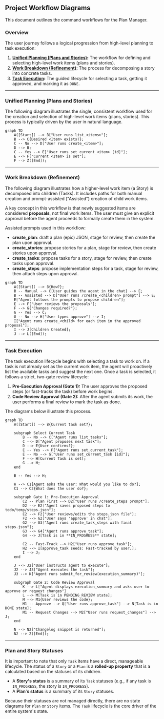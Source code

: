 ## Project Workflow Diagrams

This document outlines the command workflows for the Plan Manager.

### Overview

The user journey follows a logical progression from high-level planning to task execution:

1.  **[Unified Planning (Plans and Stories)](#unified-planning-plans-and-stories):** The workflow for defining and selecting high-level work items (plans and stories).
2.  **[Work Breakdown (Refinement)](#work-breakdown-refinement):** The process for decomposing a story into concrete tasks.
3.  **[Task Execution](#task-execution):** The guided lifecycle for selecting a task, getting it approved, and marking it as `DONE`.

---

### Unified Planning (Plans and Stories)

The following diagram illustrates the single, consistent workflow used for the creation and selection of high-level work items (plans, stories). This process is typically driven by the user in natural language.

```mermaid
graph TD
    A([Start]) --> B["User runs list_<items>"];
    B --> C{Desired <Item> exists?};
    C -- No --> D["User runs create_<item>"];
    D --> B;
    C -- Yes --> E["User runs set_current_<item> [id]"];
    E --> F["Current <Item> is set"];
    F --> Z([End]);
```

---

### Work Breakdown (Refinement)

The following diagram illustrates how a higher-level work item (a Story) is decomposed into children (Tasks). It includes paths for both manual creation and prompt-assisted ("Assisted") creation of child work items.

A key concept in this workflow is that newly suggested items are considered **proposals**, not final work items. The user must give an explicit approval before the agent proceeds to formally create them in the system. 

Assisted prompts used in this workflow:
- **create_plan**: draft a plan (epic) JSON, stage for review, then create the plan upon approval.
- **create_stories**: propose stories for a plan, stage for review, then create stories upon approval.
- **create_tasks**: propose tasks for a story, stage for review, then create tasks upon approval.
- **create_steps**: propose implementation steps for a task, stage for review, then attach steps upon approval.

```mermaid
graph TD
    A([Start]) --> B{How?};
    B -- Manual --> C[User guides the agent in the chat] --> E;
    B -- Assisted --> D["User runs /create_<children> prompt"] --> E;
    E["Agent follows the prompts to propose children"];
    E --> F["User reviews the proposals"];
    F --> G{"Changes required?"};
    G -- Yes --> C;
    G -- No --> H["User types approve"] --> I;
    I["Agent runs create_<child> for each item in the approved proposal"];
    I --> J[Children Created];
    J --> L([End]);
```

---

### Task Execution

The task execution lifecycle begins with selecting a task to work on. If a task is not already set as the current work item, the agent will proactively list the available tasks and suggest the next one. Once a task is selected, it follows a strict, two-gate review lifecycle:

1.  **Pre-Execution Approval (Gate 1):** The user approves the proposed steps (or fast-tracks the task) before work begins.
2.  **Code Review Approval (Gate 2):** After the agent submits its work, the user performs a final review to mark the task as done.

The diagrams below illustrate this process.

```mermaid
graph TD
    A([Start]) --> B{Current task set?};
    
    subgraph Select Current Task
        B -- No --> C["Agent runs list_tasks"];
        C --> D["Agent proposes next task"];
        D --> E{User confirms?};
        E -- Yes --> F["Agent runs set_current_task"];
        E -- No --> G["User runs set_current_task [id]"];
        F --> H[Current Task is set];
        G --> H;
    end

    B -- Yes --> H;

    H --> C1[Agent asks the user: What would you like to do?];
    C1 --> C2{What does the user do?};
    
    subgraph Gate 1: Pre-Execution Approval
        C2 -- Plan First --> D2["User runs /create_steps prompt"];
        D2 --> E2["Agent saves proposed steps to todo/temp/steps.json"];
        E2 --> F2["User reviews/edits the steps.json file"];
        F2 --> G2["User says 'approve' in chat"];
        G2 --> G3["Agent runs create_task_steps with final steps.json"];
        G3 --> G4["Agent runs approve_task"];
        G4 --> J[Task is in **IN_PROGRESS** state];

        C2 -- Fast-Track --> H2["User runs approve_task"];
        H2 --> I[approve_task seeds: Fast-tracked by user.];
        I --> J;
    end
        
    J --> J2["User instructs agent to execute"];
    J2 --> J3["Agent executes the task"];
    J3 --> K["Agent runs submit_for_review(execution_summary)"];
    
    subgraph Gate 2: Code Review Approval
        K --> L["Agent displays execution_summary and asks user to approve or request changes"]
        L --> M[Task is in PENDING_REVIEW state];
        M --> M1{User reviews the code};
        M1 -- Approve --> Q["User runs approve_task"] --> N[Task is in DONE state];
        M1 -- Request Changes --> M2["User runs request_changes"] --> J;
    end
    
    N --> N2["Changelog snippet is returned"];
    N2 --> Z([End]);

```

---

### Plan and Story Statuses

It is important to note that only `Task` items have a direct, manageable lifecycle. The status of a `Story` or a `Plan` is a **rolled-up property** that is a calculated based on the statuses of its children.

-   A **Story's status** is a summary of its `Task` statuses (e.g., if any task is `IN_PROGRESS`, the story is `IN_PROGRESS`).
-   A **Plan's status** is a summary of its `Story` statuses.

Because their statuses are not managed directly, there are no state diagrams for `Plan` or `Story` items. The `Task` lifecycle is the core driver of the entire system's state.
